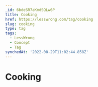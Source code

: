 ```yaml
---
_id: 6bdeSR7aKmdSQLw6P
title: Cooking
href: https://lesswrong.com/tag/cooking
slug: cooking
type: tag
tags:
  - LessWrong
  - Concept
  - Tag
synchedAt: '2022-08-29T11:02:44.858Z'
---
```


# Cooking
